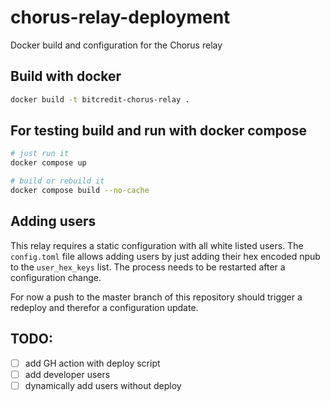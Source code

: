 # chorus-relay-deployment

Docker build and configuration for the Chorus relay

## Build with docker

```bash
docker build -t bitcredit-chorus-relay .
```

## For testing build and run with docker compose

```bash
# just run it
docker compose up

# build or rebuild it
docker compose build --no-cache
```

## Adding users

This relay requires a static configuration with all white listed users. The
`config.toml` file allows adding users by just adding their hex encoded npub
to the `user_hex_keys` list. The process needs to be restarted after a
configuration change.

For now a push to the master branch of this repository should trigger a
redeploy and therefor a configuration update.

## TODO:

- [ ] add GH action with deploy script
- [ ] add developer users
- [ ] dynamically add users without deploy
